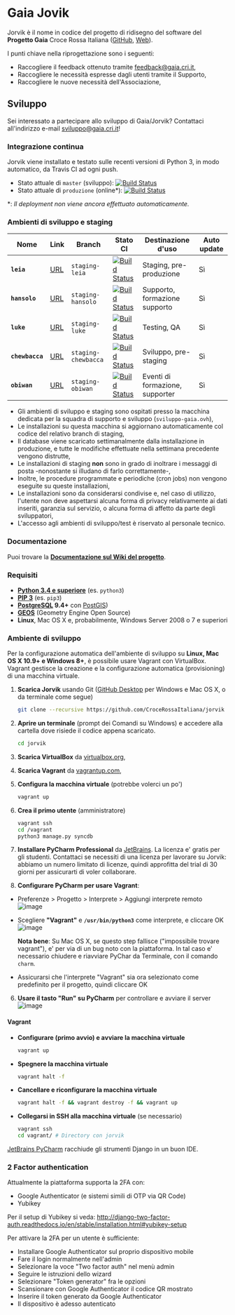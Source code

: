 # Gaia Jovik

Jorvik è il nome in codice del progetto di ridisegno del software del **Progetto Gaia** Croce Rossa Italiana
([GitHub](https://github.com/CroceRossaCatania/gaia), [Web](https://gaia.cri.it)).


I punti chiave nella riprogettazione sono i seguenti:
* Raccogliere il feedback ottenuto tramite <feedback@gaia.cri.it>,
* Raccogliere le necessità espresse dagli utenti tramite il Supporto,
* Raccogliere le nuove necessità dell'Associazione,

## Sviluppo

Sei interessato a partecipare allo sviluppo di Gaia/Jorvik? Contattaci all'indirizzo e-mail <sviluppo@gaia.cri.it>!

### Integrazione continua

Jorvik viene installato e testato sulle recenti versioni di Python 3, in modo automatico, da Travis CI ad ogni push.

* Stato attuale di `master` (sviluppo): [![Build Status](https://travis-ci.org/CroceRossaItaliana/jorvik.svg?branch=master)](https://travis-ci.org/CroceRossaItaliana/jorvik)
* Stato attuale di `produzione` (online*): [![Build Status](https://travis-ci.org/CroceRossaItaliana/jorvik.svg?branch=produzione)](https://travis-ci.org/CroceRossaItaliana/jorvik)

\*: *Il deployment non viene ancora effettuato automaticamente.*


### Ambienti di sviluppo e staging

| Nome            | Link                                              | Branch              | Stato CI                                                                                                                                         | Destinazione d'uso              | Auto update |
|-----------------|---------------------------------------------------|---------------------|--------------------------------------------------------------------------------------------------------------------------------------------------|---------------------------------|-------------|
| **`leia`**      | [URL](http://leia.staging.sviluppo-gaia.ovh)      | `staging-leia`      | [![Build Status](https://travis-ci.org/CroceRossaItaliana/jorvik.svg?branch=staging-leia)](https://travis-ci.org/CroceRossaItaliana/jorvik)      | Staging, pre-produzione         | Sì          |
| **`hansolo`**   | [URL](http://hansolo.staging.sviluppo-gaia.ovh)   | `staging-hansolo`   | [![Build Status](https://travis-ci.org/CroceRossaItaliana/jorvik.svg?branch=staging-hansolo)](https://travis-ci.org/CroceRossaItaliana/jorvik)   | Supporto, formazione supporto   | Sì          |
| **`luke`**      | [URL](http://luke.staging.sviluppo-gaia.ovh)      | `staging-luke`      | [![Build Status](https://travis-ci.org/CroceRossaItaliana/jorvik.svg?branch=staging-luke)](https://travis-ci.org/CroceRossaItaliana/jorvik)      | Testing, QA                     | Sì          |
| **`chewbacca`** | [URL](http://chewbacca.staging.sviluppo-gaia.ovh) | `staging-chewbacca` | [![Build Status](https://travis-ci.org/CroceRossaItaliana/jorvik.svg?branch=staging-chewbacca)](https://travis-ci.org/CroceRossaItaliana/jorvik) | Sviluppo, pre-staging           | Sì          |
| **`obiwan`**    | [URL](http://obiwan.staging.sviluppo-gaia.ovh)    | `staging-obiwan`    | [![Build Status](https://travis-ci.org/CroceRossaItaliana/jorvik.svg?branch=staging-obiwan)](https://travis-ci.org/CroceRossaItaliana/jorvik)    | Eventi di formazione, supporter | Sì          |


* Gli ambienti di sviluppo e staging sono ospitati presso la macchina dedicata per la squadra di supporto e sviluppo (`sviluppo-gaia.ovh`),
* Le installazioni su questa macchina si aggiornano automaticamente col codice del relativo branch di staging,
* Il database viene scaricato settimanalmente dalla installazione in produzione, e tutte le modifiche effettuate nella settimana precedente vengono distrutte,
* Le installazioni di staging **non** sono in grado di inoltrare i messaggi di posta -nonostante si illudano di farlo correttamente-,
* Inoltre, le procedure programmate e periodiche (cron jobs) non vengono eseguite su queste installazioni,
* Le installazioni sono da considerarsi condivise e, nel caso di utilizzo, l'utente non deve aspettarsi alcuna forma di privacy relativamente ai dati inseriti, garanzia sul servizio, o alcuna forma di affetto da parte degli sviluppatori,
* L'accesso agli ambienti di sviluppo/test è riservato al personale tecnico.

### Documentazione

	

Puoi trovare la **[Documentazione sul Wiki del progetto](https://github.com/CroceRossaItaliana/jorvik/wiki)**.

### Requisiti

* **[Python 3.4 e superiore](https://www.python.org/downloads/)** (es. `python3`)
* **[PIP 3](https://www.python.org/downloads/)** (es. `pip3`)
* **[PostgreSQL](http://www.postgresql.org/) 9.4+** con [PostGIS](http://postgis.net/))
* **[GEOS](http://trac.osgeo.org/geos/)** (Geometry Engine Open Source)
* **Linux**, Mac OS X e, probabilmente, Windows Server 2008 o 7 e superiori

### Ambiente di sviluppo

Per la configurazione automatica dell'ambiente di sviluppo su **Linux, Mac OS X 10.9+ e Windows 8+**, è possibile usare Vagrant con VirtualBox. Vagrant gestisce la creazione e la configurazione automatica (provisioning) di una macchina virtuale.

1. **Scarica Jorvik** usando Git ([GitHub Desktop](https://desktop.github.com/) per Windows e Mac OS X, o da terminale come segue)

    ```bash
    git clone --recursive https://github.com/CroceRossaItaliana/jorvik
    ```

1. **Aprire un terminale** (prompt dei Comandi su Windows) e accedere alla cartella dove risiede il codice appena scaricato.

   ```bash
   cd jorvik
   ```

1. **Scarica VirtualBox** da [virtualbox.org](https://www.virtualbox.org/wiki/Downloads),
2. **Scarica Vagrant** da [vagrantup.com](https://www.vagrantup.com/downloads.html),
3. **Configura la macchina virtuale** (potrebbe volerci un po')

    ```bash
    vagrant up
    ```

4. **Crea il primo utente** (amministratore)

    ```bash
    vagrant ssh
    cd /vagrant
    python3 manage.py syncdb
    ```

5. **Installare PyCharm Professional** da [JetBrains](https://www.jetbrains.com/pycharm/). La licenza e' gratis per gli studenti. Contattaci se necessiti di una licenza per lavorare su Jorvik: abbiamo un numero limitato di licenze, quindi approfitta del trial di 30 giorni per assicurarti di voler collaborare.
6. **Configurare PyCharm per usare Vagrant**:
  * Preferenze > Progetto > Interprete > Aggiungi interprete remoto
    ![image](https://cloud.githubusercontent.com/assets/621062/10762277/4da18088-7cbd-11e5-924e-a2737d7783e1.png)

  * Scegliere **"Vagrant"** e **`/usr/bin/python3`** come interprete, e cliccare OK
    ![image](https://cloud.githubusercontent.com/assets/621062/10762319/7ce52214-7cbd-11e5-8cbf-26bfe0565b7e.png)

    **Nota bene**: Su Mac OS X, se questo step fallisce ("impossibile trovare vagrant"), e' per via di un bug noto con la piattaforma. In tal caso e' necessario chiudere e riavviare PyChar da Terminale, con il comando `charm`.

  * Assicurarsi che l'interprete "Vagrant" sia ora selezionato come predefinito per il progetto, quindi cliccare OK

6. **Usare il tasto "Run" su PyCharm** per controllare e avviare il server
  ![image](https://cloud.githubusercontent.com/assets/621062/10762357/abcb3050-7cbd-11e5-9fdf-c08a0b439369.png)


#### Vagrant

* **Configurare (primo avvio) e avviare la macchina virtuale**

    ```bash
    vagrant up
    ```

* **Spegnere la macchina virtuale**

    ```bash
    vagrant halt -f
    ```

* **Cancellare e riconfigurare la macchina virtuale**

    ```bash
    vagrant halt -f && vagrant destroy -f && vagrant up
    ```

* **Collegarsi in SSH alla macchina virtuale** (se necessario)

    ```bash
    vagrant ssh
    cd vagrant/ # Directory con jorvik
    ```
    
[JetBrains PyCharm](https://www.jetbrains.com/pycharm/) racchiude gli strumenti Django in un buon IDE.

### 2 Factor authentication

Attualmente la piattaforma supporta la 2FA con:

 * Google Authenticator (e sistemi simili di OTP via QR Code)
 * Yubikey
 
Per il setup di Yubikey si veda: http://django-two-factor-auth.readthedocs.io/en/stable/installation.html#yubikey-setup

Per attivare la 2FA per un utente è sufficiente:

 * Installare Google Authenticator sul proprio dispositivo mobile
 * Fare il login normalmente nell'admin
 * Selezionare la voce "Two factor auth" nel menù admin
 * Seguire le istruzioni dello wizard
 * Selezionare "Token generator" fra le opzioni
 * Scansionare con Google Authenticator il codice QR mostrato
 * Inserire il token generato da Google Authenticator
 * Il dispositivo è adesso autenticato
 
